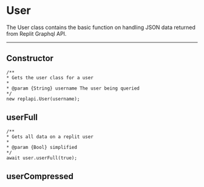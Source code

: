 # User

The User class contains the basic function on handling JSON data returned from Replit Graphql API.

------

## Constructor

```nodejs
/**
* Gets the user class for a user
* 
* @param {String} username The user being queried
*/
new replapi.User(username);
```

## userFull

```nodejs
/**
* Gets all data on a replit user
* 
* @param {Bool} simplified
*/
await user.userFull(true);
```

## userCompressed

```nodejs

```